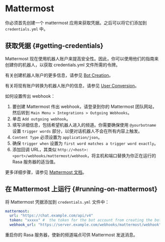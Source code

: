 # Mattermost

你必须首先创建一个 mattermost 应用来获取凭据。之后可以将它们添加到 `credentials.yml` 中。

## 获取凭据 {#getting-credentials}

Mattermost 现在使用机器人账户来提高安全性。因此，你可以使用他们的指南来创建你的机器人，以获取 credentials.yml 文件所需的令牌。

有关创建机器人账户的更多信息，请参见 [Bot Creation](https://docs.mattermost.com/developer/bot-accounts.html#bot-account-creation)。

有关将现有账户转换为机器人账户的信息，请参见 [User Conversion](https://docs.mattermost.com/developer/bot-accounts.html#how-do-i-convert-an-existing-account-to-a-bot-account)。

如何设置传出 webhook：

1. 要创建 Mattermost 传出 webhook，请登录到你的 Mattermost 团队网站，然后转到 `Main Menu > Integrations > Outgoing Webhooks`。
2. 单击 `Add outgoing webhook`。
3. 填写详细信息，包括希望机器人进入的频道。你需要确保使用 `@yourbotname` 设置 `trigger words` 部分，以便对话机器人不会在所有内容上触发。
4. `Content Type` 必须设置为 `application/json`。
5. 确保 `trigger when` 设置为 `first word matches a trigger word exactly`。
6. 添加回调 URL，其类似 `http://<host>:<port>/webhooks/mattermost/webhook`，将主机和端口替换为你正在运行的 Rasa 服务器的适当值。

更多详细步骤，请参见 [Mattermost 文档](https://docs.mattermost.com/guides/developer.html)。

## 在 Mattermost 上运行 {#running-on-mattermost}

将 Mattermost 凭据添加到 `credentials.yml` 文件中：

```yaml
mattermost:
  url: "https://chat.example.com/api/v4"
  token: "xxxxx" #  the token for the bot account from creating the bot step.
  webhook_url: "https://server.example.com/webhooks/mattermost/webhook"  # this should match the callback url from step 6
```

重启你的 Rasa 服务器，使新的频道端点可供 Mattermost 发送消息。
